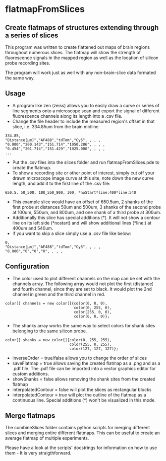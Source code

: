 # flatmapFromSlices

## Create flatmaps of structures extending through a series of slices

This program was written to create flattened out maps of brain regions throughout numerous slices. The flatmap will show the strength of fluorescence signals in the mapped region as well as the location of silicon probe recording sites.

The program will work just as well with any non-brain-slice data formated the same way.

## Usage

* A program like zen (zeiss) allows you to easily draw a curve or series of line segments onto a microscope scan and export the signal of different fluorescence channels along its length into a .csv file.
* Change the file header to include the measured region's offset in that slice, i.e. 334.85um from the brain midline

```
334.85,
"Distance[µm]","AF488","tdTom","Cy5", , , , 
"0.000","200.143","151.714","1050.286", , , , 
"0.454","201.714","151.429","1025.000", , , , 
...
```

* Put the .csv files into the slices folder and run flatmapFromSlices.pde to create the flatmap.
* To show a recording site or other point of interest, simply cut off your drawn microscope image curve at this site, note down the new curve length, and add it to the first line of the .csv file:

```
650.5, 50_500, 100_550_800, 300, *noStart*line:400*line:540
```

* This example slice would have an offset of 650.5um, 2 shanks of the first probe at distances 50um and 500um, 3 shanks of the second probe at 100um, 550um, and 800um, and one shank of a third probe at 300um.
* Additionally this slice has special additions (\*). It will not show a contour line on its left side (\*nostart) and will show additional lines (\*line:) at 400um and 540um.
* If you want to skip a slice simply use a .csv file like below:

```
0,
"Distance[µm]","AF488","tdTom","Cy5", , , , 
"0.000","0","0","0", , , , 
```

## Configuration

* The color used to plot different channels on the map can be set with the channels array. The following array would not plot the first (distance) and fourth channel, since they are set to black. It would plot the 2nd channel in green and the third channel in red.

```
color[] channels = new color[]{color(0, 0, 0),
                               color(0, 255, 0),
                               color(255, 0, 0),
                               color(0, 0, 0)};
```

* The shanks array works the same way to select colors for shank sites belonging to the same silicon probe.

```
color[] shanks = new color[]{color(0, 255, 255),
                             color(255, 0, 255),
                             color(127, 127, 127)};
```

* inverseOrder = true/false allows you to change the order of slices
* saveFlatmap = true allows saving the created flatmap as a .png and as a .pdf file. The .pdf file can be imported into a vector graphics editor for custom additions.
* showShanks = false allows removing the shank sites from the created flatmap
* interpolatedContour = false will plot the slices as rectangular blocks
* interpolatedContour = true will plot the outline of the flatmap as a continuous line. Special additions (\*) won't be visualized in this mode.

## Merge flatmaps

The combineSlices folder contains python scripts for merging different slices and merging entire different flatmaps. This can be useful to create an average flatmap of multiple experiments.

Please have a look at the scripts' docstrings for information on how to use them - It is very straigthforward.